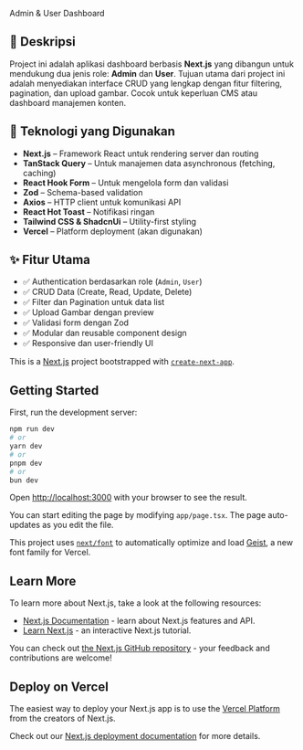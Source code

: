 Admin & User Dashboard

## 📘 Deskripsi

Project ini adalah aplikasi dashboard berbasis **Next.js** yang dibangun untuk mendukung dua jenis role: **Admin** dan **User**. Tujuan utama dari project ini adalah menyediakan interface CRUD yang lengkap dengan fitur filtering, pagination, dan upload gambar. Cocok untuk keperluan CMS atau dashboard manajemen konten.

## 🚀 Teknologi yang Digunakan

- **Next.js** – Framework React untuk rendering server dan routing
- **TanStack Query** – Untuk manajemen data asynchronous (fetching, caching)
- **React Hook Form** – Untuk mengelola form dan validasi
- **Zod** – Schema-based validation
- **Axios** – HTTP client untuk komunikasi API
- **React Hot Toast** – Notifikasi ringan
- **Tailwind CSS & ShadcnUi** – Utility-first styling
- **Vercel** – Platform deployment (akan digunakan)

## ✨ Fitur Utama

- ✅ Authentication berdasarkan role (`Admin`, `User`)
- ✅ CRUD Data (Create, Read, Update, Delete)
- ✅ Filter dan Pagination untuk data list
- ✅ Upload Gambar dengan preview
- ✅ Validasi form dengan Zod
- ✅ Modular dan reusable component design
- ✅ Responsive dan user-friendly UI

This is a [Next.js](https://nextjs.org) project bootstrapped with [`create-next-app`](https://nextjs.org/docs/app/api-reference/cli/create-next-app).

## Getting Started

First, run the development server:

```bash
npm run dev
# or
yarn dev
# or
pnpm dev
# or
bun dev
```

Open [http://localhost:3000](http://localhost:3000) with your browser to see the result.

You can start editing the page by modifying `app/page.tsx`. The page auto-updates as you edit the file.

This project uses [`next/font`](https://nextjs.org/docs/app/building-your-application/optimizing/fonts) to automatically optimize and load [Geist](https://vercel.com/font), a new font family for Vercel.

## Learn More

To learn more about Next.js, take a look at the following resources:

- [Next.js Documentation](https://nextjs.org/docs) - learn about Next.js features and API.
- [Learn Next.js](https://nextjs.org/learn) - an interactive Next.js tutorial.

You can check out [the Next.js GitHub repository](https://github.com/vercel/next.js) - your feedback and contributions are welcome!

## Deploy on Vercel

The easiest way to deploy your Next.js app is to use the [Vercel Platform](https://vercel.com/new?utm_medium=default-template&filter=next.js&utm_source=create-next-app&utm_campaign=create-next-app-readme) from the creators of Next.js.

Check out our [Next.js deployment documentation](https://nextjs.org/docs/app/building-your-application/deploying) for more details.
